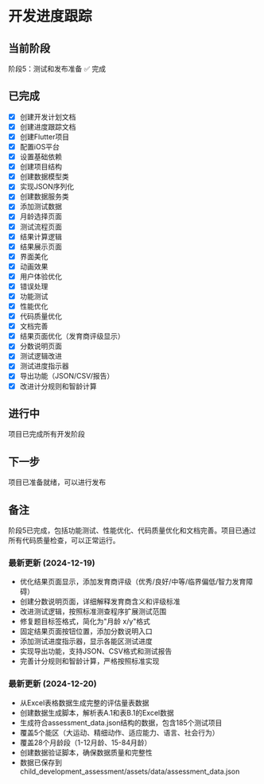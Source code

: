 # 开发进度跟踪

## 当前阶段
阶段5：测试和发布准备 ✅ 完成

## 已完成
- [x] 创建开发计划文档
- [x] 创建进度跟踪文档
- [x] 创建Flutter项目
- [x] 配置iOS平台
- [x] 设置基础依赖
- [x] 创建项目结构
- [x] 创建数据模型类
- [x] 实现JSON序列化
- [x] 创建数据服务类
- [x] 添加测试数据
- [x] 月龄选择页面
- [x] 测试流程页面
- [x] 结果计算逻辑
- [x] 结果展示页面
- [x] 界面美化
- [x] 动画效果
- [x] 用户体验优化
- [x] 错误处理
- [x] 功能测试
- [x] 性能优化
- [x] 代码质量优化
- [x] 文档完善
- [x] 结果页面优化（发育商评级显示）
- [x] 分数说明页面
- [x] 测试逻辑改进
- [x] 测试进度指示器
- [x] 导出功能（JSON/CSV/报告）
- [x] 改进计分规则和智龄计算

## 进行中
项目已完成所有开发阶段

## 下一步
项目已准备就绪，可以进行发布

## 备注
阶段5已完成，包括功能测试、性能优化、代码质量优化和文档完善。项目已通过所有代码质量检查，可以正常运行。

### 最新更新 (2024-12-19)
- 优化结果页面显示，添加发育商评级（优秀/良好/中等/临界偏低/智力发育障碍）
- 创建分数说明页面，详细解释发育商含义和评级标准
- 改进测试逻辑，按照标准测查程序扩展测试范围
- 修复题目标签格式，简化为"月龄 x/y"格式
- 固定结果页面按钮位置，添加分数说明入口
- 添加测试进度指示器，显示各能区测试进度
- 实现导出功能，支持JSON、CSV格式和测试报告
- 完善计分规则和智龄计算，严格按照标准实现

### 最新更新 (2024-12-20)
- 从Excel表格数据生成完整的评估量表数据
- 创建数据生成脚本，解析表A.1和表B.1的Excel数据
- 生成符合assessment_data.json结构的数据，包含185个测试项目
- 覆盖5个能区（大运动、精细动作、适应能力、语言、社会行为）
- 覆盖28个月龄段（1-12月龄、15-84月龄）
- 创建数据验证脚本，确保数据质量和完整性
- 数据已保存到child_development_assessment/assets/data/assessment_data.json 